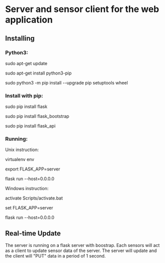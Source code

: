 Server and sensor client for the web application
================================================

Installing
----------

### Python3:

sudo apt-get update

sudo apt-get install python3-pip

sudo python3 -m pip install --upgrade pip setuptools wheel

### Install with pip:

sudo pip install flask

sudo pip install flask_bootstrap

sudo pip install flask_api

### Running:

Unix instruction:

virtualenv env

export FLASK_APP=server

flask run --host=0.0.0.0

Windows instruction:

activate Scripts/activate.bat

set FLASK_APP=server

flask run --host=0.0.0.0

Real-time Update
----------------

The server is running on a flask server with boostrap. Each sensors will act as a client to update sensor data of the server. The server will update and the client will "PUT" data in a period of 1 second. 

